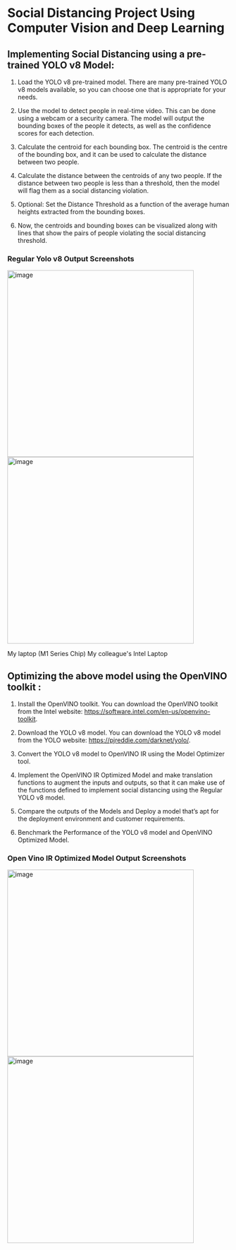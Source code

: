 # Social Distancing Project Using Computer Vision and Deep Learning

## Implementing Social Distancing using a pre-trained YOLO v8 Model:
1.	Load the YOLO v8 pre-trained model. There are many pre-trained YOLO v8 models available, so you can choose one that is appropriate for your needs.

2.	Use the model to detect people in real-time video. This can be done using a webcam or a security camera. The model will output the bounding boxes of the people it detects, as well as the confidence scores for each detection.

3.	Calculate the centroid for each bounding box. The centroid is the centre of the bounding box, and it can be used to calculate the distance between two people.

4.	Calculate the distance between the centroids of any two people. If the distance between two people is less than a threshold, then the model will flag them as a social distancing violation.

5.	Optional: Set the Distance Threshold as a function of the average human heights extracted from the bounding boxes.

6.	Now, the centroids and bounding boxes can be visualized along with lines that show the pairs of people violating the social distancing threshold.

### Regular Yolo v8 Output Screenshots
<img width="423" alt="image" src="https://github.com/URK20CS3026SHAWN/intelunnati_One_Hot_Encoder/assets/80960850/16210d51-3025-4e7f-b164-5d56894de04a">
<img width="423" alt="image" src="https://github.com/URK20CS3026SHAWN/intelunnati_One_Hot_Encoder/assets/80960850/c39def79-2470-47e9-9b66-b556ee4f07e3">

<p> My laptop (M1 Series Chip)                                                                  My colleague's Intel Laptop</p>




## Optimizing the above model using the OpenVINO toolkit :
1.	Install the OpenVINO toolkit. You can download the OpenVINO toolkit from the Intel website: https://software.intel.com/en-us/openvino-toolkit.

2.	Download the YOLO v8 model. You can download the YOLO v8 model from the YOLO website: https://pjreddie.com/darknet/yolo/.

3.	Convert the YOLO v8 model to OpenVINO IR using the Model Optimizer tool.

4.	Implement the OpenVINO IR Optimized Model and make translation functions to augment the inputs and outputs, so that it can make use of the functions defined to implement social distancing using the Regular YOLO v8 model.

5.	Compare the outputs of the Models and Deploy a model that’s apt for the deployment environment and customer requirements.

6.	Benchmark the Performance of the YOLO v8 model and OpenVINO Optimized Model.

### Open Vino IR Optimized Model Output Screenshots
<img width="423" alt="image" src="https://github.com/URK20CS3026SHAWN/intelunnati_One_Hot_Encoder/assets/80960850/956ef6f5-12ca-49ce-ba44-c90e8b1bf8f0">
<img width="423" alt="image" src="https://github.com/URK20CS3026SHAWN/intelunnati_One_Hot_Encoder/assets/80960850/793159dd-2525-44e7-b2e5-17205a0000a7">










